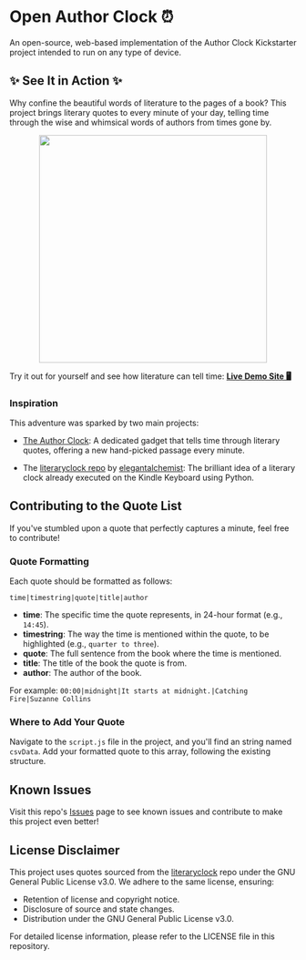 # Open Author Clock ⏰

An open-source, web-based implementation of the Author Clock Kickstarter project intended to run on any type of device.

## ✨ See It in Action ✨

Why confine the beautiful words of literature to the pages of a book? This project brings literary quotes to every minute of your day, telling time through the wise and whimsical words of authors from times gone by.

<p align="center">
<img src="https://github.com/ambercaravalho/open-author-clock/raw/main/example-photo.jpg" height="400">

Try it out for yourself and see how literature can tell time: [__Live Demo Site 🖥️__](https://clock.ambercaravalho.com)

### Inspiration

This adventure was sparked by two main projects:

- [The Author Clock](https://www.authorclock.com): A dedicated gadget that tells time through literary quotes, offering a new hand-picked passage every minute.

- The [literaryclock repo](https://github.com/elegantalchemist/literaryclock) by [elegantalchemist](https://github.com/elegantalchemist): The brilliant idea of a literary clock already executed on the Kindle Keyboard using Python.

## Contributing to the Quote List

If you've stumbled upon a quote that perfectly captures a minute, feel free to contribute!

### Quote Formatting

Each quote should be formatted as follows:

`time|timestring|quote|title|author`

- **time**: The specific time the quote represents, in 24-hour format (e.g., `14:45`).
- **timestring**: The way the time is mentioned within the quote, to be highlighted (e.g., `quarter to three`).
- **quote**: The full sentence from the book where the time is mentioned.
- **title**: The title of the book the quote is from.
- **author**: The author of the book.

For example: `00:00|midnight|It starts at midnight.|Catching Fire|Suzanne Collins`

### Where to Add Your Quote

Navigate to the `script.js` file in the project, and you'll find an string named `csvData`. Add your formatted quote to this array, following the existing structure.

## Known Issues

Visit this repo's [Issues](https://github.com/ambercaravalho/open-author-clock/issues) page to see known issues and contribute to make this project even better!

## License Disclaimer

This project uses quotes sourced from the [literaryclock](https://github.com/elegantalchemist/literaryclock) repo under the GNU General Public License v3.0. We adhere to the same license, ensuring:
- Retention of license and copyright notice.
- Disclosure of source and state changes.
- Distribution under the GNU General Public License v3.0.

For detailed license information, please refer to the LICENSE file in this repository.
